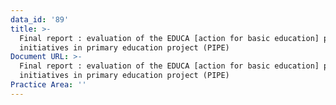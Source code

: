 ```yaml
---
data_id: '89'
title: >-
  Final report : evaluation of the EDUCA [action for basic education] private
  initiatives in primary education project (PIPE)
Document URL: >-
  Final report : evaluation of the EDUCA [action for basic education] private
  initiatives in primary education project (PIPE)
Practice Area: ''
---
```


